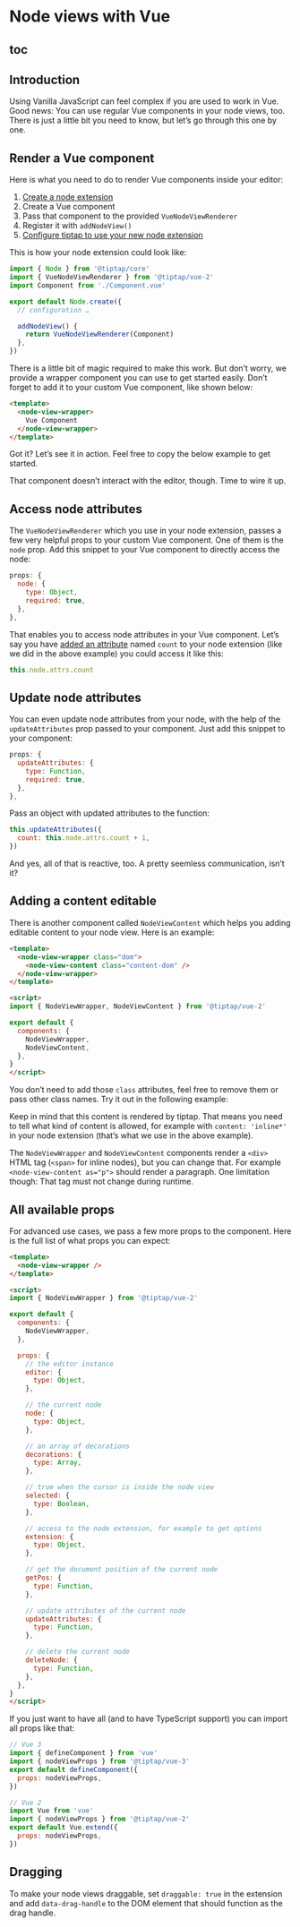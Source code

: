 # Node views with Vue

## toc

## Introduction
Using Vanilla JavaScript can feel complex if you are used to work in Vue. Good news: You can use regular Vue components in your node views, too. There is just a little bit you need to know, but let’s go through this one by one.

## Render a Vue component
Here is what you need to do to render Vue components inside your editor:

1. [Create a node extension](/guide/custom-extensions)
2. Create a Vue component
3. Pass that component to the provided `VueNodeViewRenderer`
4. Register it with `addNodeView()`
5. [Configure tiptap to use your new node extension](/guide/configuration)

This is how your node extension could look like:

```js
import { Node } from '@tiptap/core'
import { VueNodeViewRenderer } from '@tiptap/vue-2'
import Component from './Component.vue'

export default Node.create({
  // configuration …

  addNodeView() {
    return VueNodeViewRenderer(Component)
  },
})
```

There is a little bit of magic required to make this work. But don’t worry, we provide a wrapper component you can use to get started easily. Don’t forget to add it to your custom Vue component, like shown below:

```html
<template>
  <node-view-wrapper>
    Vue Component
  </node-view-wrapper>
</template>
```

Got it? Let’s see it in action. Feel free to copy the below example to get started.

<demo name="Guide/NodeViews/VueComponent" />

That component doesn’t interact with the editor, though. Time to wire it up.

## Access node attributes
The `VueNodeViewRenderer` which you use in your node extension, passes a few very helpful props to your custom Vue component. One of them is the `node` prop. Add this snippet to your Vue component to directly access the node:

```js
props: {
  node: {
    type: Object,
    required: true,
  },
},
```

That enables you to access node attributes in your Vue component. Let’s say you have [added an attribute](/guide/custom-extensions#attributes) named `count` to your node extension (like we did in the above example) you could access it like this:

```js
this.node.attrs.count
```

## Update node attributes
You can even update node attributes from your node, with the help of the `updateAttributes` prop passed to your component. Just add this snippet to your component:

```js
props: {
  updateAttributes: {
    type: Function,
    required: true,
  },
},
```

Pass an object with updated attributes to the function:

```js
this.updateAttributes({
  count: this.node.attrs.count + 1,
})
```

And yes, all of that is reactive, too. A pretty seemless communication, isn’t it?

## Adding a content editable
There is another component called `NodeViewContent` which helps you adding editable content to your node view. Here is an example:

```html
<template>
  <node-view-wrapper class="dom">
    <node-view-content class="content-dom" />
  </node-view-wrapper>
</template>

<script>
import { NodeViewWrapper, NodeViewContent } from '@tiptap/vue-2'

export default {
  components: {
    NodeViewWrapper,
    NodeViewContent,
  },
}
</script>
```

You don’t need to add those `class` attributes, feel free to remove them or pass other class names. Try it out in the following example:

<demo name="Guide/NodeViews/VueComponentContent" />

Keep in mind that this content is rendered by tiptap. That means you need to tell what kind of content is allowed, for example with `content: 'inline*'` in your node extension (that’s what we use in the above example).

The `NodeViewWrapper` and `NodeViewContent` components render a `<div>` HTML tag (`<span>` for inline nodes), but you can change that. For example `<node-view-content as="p">` should render a paragraph. One limitation though: That tag must not change during runtime.

## All available props
For advanced use cases, we pass a few more props to the component. Here is the full list of what props you can expect:

```html
<template>
  <node-view-wrapper />
</template>

<script>
import { NodeViewWrapper } from '@tiptap/vue-2'

export default {
  components: {
    NodeViewWrapper,
  },

  props: {
    // the editor instance
    editor: {
      type: Object,
    },

    // the current node
    node: {
      type: Object,
    },

    // an array of decorations
    decorations: {
      type: Array,
    },

    // true when the cursor is inside the node view
    selected: {
      type: Boolean,
    },

    // access to the node extension, for example to get options
    extension: {
      type: Object,
    },

    // get the document position of the current node
    getPos: {
      type: Function,
    },

    // update attributes of the current node
    updateAttributes: {
      type: Function,
    },

    // delete the current node
    deleteNode: {
      type: Function,
    },
  },
}
</script>
```

If you just want to have all (and to have TypeScript support) you can import all props like that:

```js
// Vue 3
import { defineComponent } from 'vue'
import { nodeViewProps } from '@tiptap/vue-3'
export default defineComponent({
  props: nodeViewProps,
})

// Vue 2
import Vue from 'vue'
import { nodeViewProps } from '@tiptap/vue-2'
export default Vue.extend({
  props: nodeViewProps,
})
```

## Dragging
To make your node views draggable, set `draggable: true` in the extension and add `data-drag-handle` to the DOM element that should function as the drag handle.

<demo name="Guide/NodeViews/DragHandle" />
